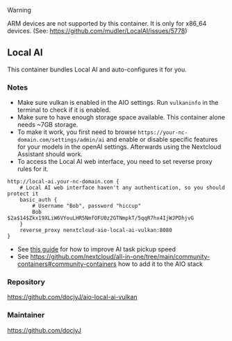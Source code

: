 
> [!WARNING]
> ARM devices are not supported by this container. It is only for x86_64 devices. (See: https://github.com/mudler/LocalAI/issues/5778)

## Local AI
This container bundles Local AI and auto-configures it for you.

### Notes
- Make sure vulkan is enabled in the AIO settings. Run `vulkaninfo` in the terminal to check if it is enabled.
- Make sure to have enough storage space available. This container alone needs ~7GB storage.
-  To make it work, you first need to browse `https://your-nc-domain.com/settings/admin/ai` and enable or disable specific features for your models in the openAI settings. Afterwards using the Nextcloud Assistant should work.
- To access the Local AI web interface, you need to set reverse proxy rules for it.
```Cadyfile
http://local-ai.your-nc-domain.com {
    # Local AI web interface haven't any authentication, so you should protect it
    basic_auth {
        # Username "Bob", password "hiccup"
        Bob $2a$14$Zkx19XLiW6VYouLHR5NmfOFU0z2GTNmpkT/5qqR7hx4IjWJPDhjvG
    }
    reverse_proxy nenxtcloud-aio-local-ai-vulkan:8080
}
```
- See [this guide](https://github.com/nextcloud/all-in-one/discussions/5430) for how to improve AI task pickup speed
- See https://github.com/nextcloud/all-in-one/tree/main/community-containers#community-containers how to add it to the AIO stack

### Repository
https://github.com/docjyJ/aio-local-ai-vulkan

### Maintainer
https://github.com/docjyJ

